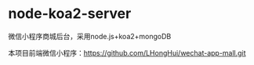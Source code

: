 # node-koa2-server
微信小程序商城后台，采用node.js+koa2+mongoDB

本项目前端微信小程序：https://github.com/LHongHui/wechat-app-mall.git
